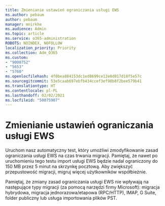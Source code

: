 ```yaml
---
title: Zmienianie ustawień ograniczania usługi EWS
ms.author: pebaum
author: pebaum
manager: mnirkhe
ms.audience: Admin
ms.topic: article
ms.service: o365-administration
ROBOTS: NOINDEX, NOFOLLOW
localization_priority: Priority
ms.collection: Adm_O365
ms.custom:
- "9000752"
- "5653"
- "5760"
ms.openlocfilehash: 4f0bea884153dc1ed8699ce12e0d017d18f5e57c
ms.sourcegitcommit: 53e5caab697ebfb434ccef3ef98b8f2bee579b41
ms.translationtype: HT
ms.contentlocale: pl-PL
ms.lasthandoff: 02/02/2021
ms.locfileid: "50075907"
---
```

# <a name="changing-ews-throttling-settings"></a>Zmienianie ustawień ograniczania usługi EWS

Uruchom nasz automatyczny test, który umożliwi zmodyfikowanie zasad ograniczania usługi EWS na czas trwania migracji. Pamiętaj, że nawet po uruchomieniu tego testu import usługi EWS będzie nadal ograniczony do 150 MB przez 5 minut na skrzynkę pocztową. Aby zwiększyć przepustowość migracji, migruj więcej użytkowników współbieżnie.

Pamiętaj, że zmiany zasad ograniczania usługi EWS nie wpływają na następujące typy migracji (za pomocą narzędzi firmy Microsoft): migracja hybrydowa, migracja jednorazowa/etapowa (RPC/HTTP), IMAP, G Suite, folder publiczny lub usługa importowania plików PST.